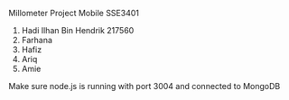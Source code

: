 Millometer Project Mobile SSE3401

1. Hadi Ilhan Bin Hendrik 217560
2. Farhana
3. Hafiz
4. Ariq
5. Amie
   
Make sure node.js is running with port 3004 and connected to MongoDB
